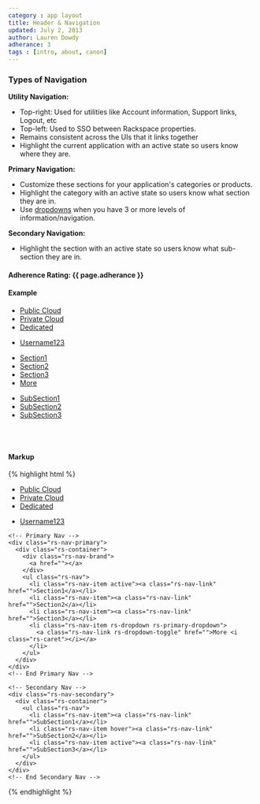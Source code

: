 ```yaml
---
category : app layout
title: Header & Navigation
updated: July 2, 2013
author: Lauren Dowdy
adherance: 3
tags : [intro, about, canon]
---
```


<div class="rs-row">
	<div class="span-3">
		<h3>Types of Navigation</h3>
		<b>Utility Navigation:</b>
		<ul>
      <li>Top-right: Used for utilities like Account information, Support links, Logout, etc</li>
      <li>Top-left: Used to SSO between Rackspace properties.</li>
      <li>Remains consistent across the UIs that it links together</li>
			<li>Highlight the current application with an active state so users know where they are.</li>
		</ul>
		<b>Primary Navigation:</b>
		<ul>
			<li>Customize these sections for your application's categories or products.</li>
			<li>Highlight the category with an active state so users know what section they are in.</li>
      <li>Use <a href="{{site.baseurl}}/ui-components/#dropdowns">dropdowns</a> when you have 3 or more levels of information/navigation.</li>
		</ul>
		<b>Secondary Navigation:</b>
		<ul>
			<li>Highlight the section with an active state so users know what sub-section they are in.</li>
		</ul>
		<h4>Adherence Rating: {{ page.adherance }} <span class="rs-icon-help tip" title="{{ site.adherenceRatings[page.adherance] | escape }}"></span> </h4>
	</div>
	<div class="span-8 offset-1">
		<div class="rs-row">
			<h4>Example</h4>
			<div id="app-layout-header" class="rs-responsive">
				<div class="rs-wrapper">
				    <div class="rs-nav-utility">
				      <div class="rs-container">
				        <ul class="rs-nav">
				          <li class="rs-nav-item active"><a class="rs-nav-link" href="javascript:void(0);">Public Cloud</a></li>
				          <li class="rs-nav-item"><a class="rs-nav-link" href="javascript:void(0);">Private Cloud</a></li>
				          <li class="rs-nav-item"><a class="rs-nav-link" href="javascript:void(0);">Dedicated</a></li>
				        </ul>
                <ul class="rs-nav rs-pull-right">
                  <li class="rs-nav-item rs-dropdown rs-utility-dropdown">
                    <a class="rs-nav-link rs-dropdown-toggle" href="javascript:void(0);">Username123 <i class="rs-caret"></i></a>
                  </li>
                </ul>
				      </div>
				    </div>
				    <div class="rs-nav-primary">
				      <div class="rs-container">
				        <div class="rs-nav-brand">
				          <a href="javascript:void(0);"></a>
				        </div>
				        <ul class="rs-nav">
				          <li class="rs-nav-item active"><a class="rs-nav-link" href="javascript:void(0);">Section1</a></li>
				          <li class="rs-nav-item"><a class="rs-nav-link" href="javascript:void(0);">Section2</a></li>
				          <li class="rs-nav-item"><a class="rs-nav-link" href="javascript:void(0);">Section3</a></li>
				          <li class="rs-nav-item rs-dropdown rs-primary-dropdown">
                    <a class="rs-nav-link rs-dropdown-toggle" href="javascript:void(0);">More <i class="rs-caret"></i></a>
                  </li>
				        </ul>
				      </div>
				    </div>
				    <div class="rs-nav-secondary">
				      <div class="rs-container">
				        <ul class="rs-nav">
				          <li class="rs-nav-item"><a class="rs-nav-link" href="javascript:void(0);">SubSection1</a></li>
				          <li class="rs-nav-item hover"><a class="rs-nav-link" href="javascript:void(0);">SubSection2</a></li>
				          <li class="rs-nav-item active"><a class="rs-nav-link" href="javascript:void(0);">SubSection3</a></li>
				        </ul>
				      </div>
				    </div>
				</div>
			</div>
		</div>
		<br/><br/>
		<div class="rs-row">
			<h4>Markup</h4>
			{% highlight html %}
<div class="rs-wrapper">
	<!-- Utility Nav -->
    <div class="rs-nav-utility">
      <div class="rs-container">
        <ul class="rs-nav">
          <li class="rs-nav-item active"><a class="rs-nav-link" href="">Public Cloud</a></li>
          <li class="rs-nav-item"><a class="rs-nav-link" href="">Private Cloud</a></li>
          <li class="rs-nav-item"><a class="rs-nav-link" href="">Dedicated</a></li>
        </ul>
        <ul class="rs-nav rs-pull-right">
          <li class="rs-nav-item rs-dropdown rs-utility-dropdown">
            <a class="rs-nav-link rs-dropdown-toggle" href="">Username123 <i class="rs-caret"></i></a>
          </li>
        </ul>
      </div>
    </div>
    <!-- End Utility Nav -->

    <!-- Primary Nav -->
    <div class="rs-nav-primary">
      <div class="rs-container">
        <div class="rs-nav-brand">
          <a href=""></a>
        </div>
        <ul class="rs-nav">
          <li class="rs-nav-item active"><a class="rs-nav-link" href="">Section1</a></li>
          <li class="rs-nav-item"><a class="rs-nav-link" href="">Section2</a></li>
          <li class="rs-nav-item"><a class="rs-nav-link" href="">Section3</a></li>
          <li class="rs-nav-item rs-dropdown rs-primary-dropdown">
            <a class="rs-nav-link rs-dropdown-toggle" href="">More <i class="rs-caret"></i></a>
          </li>
        </ul>
      </div>
    </div>
    <!-- End Primary Nav -->

    <!-- Secondary Nav -->
    <div class="rs-nav-secondary">
      <div class="rs-container">
        <ul class="rs-nav">
          <li class="rs-nav-item"><a class="rs-nav-link" href="">SubSection1</a></li>
          <li class="rs-nav-item hover"><a class="rs-nav-link" href="">SubSection2</a></li>
          <li class="rs-nav-item active"><a class="rs-nav-link" href="">SubSection3</a></li>
        </ul>
      </div>
    </div>
    <!-- End Secondary Nav -->
</div>{% endhighlight %}
		</div>
	</div>
</div>
